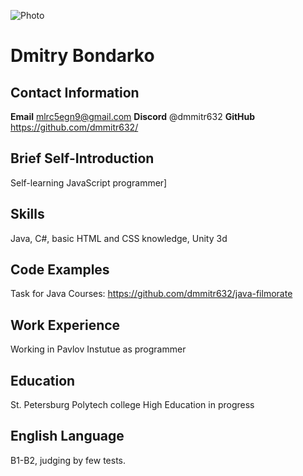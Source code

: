 ![Photo](https://github.com/dmmitr632/rsschool-cv/tree/gh-pages/myavatar.png)

# Dmitry Bondarko

## Contact Information

**Email** mlrc5egn9@gmail.com
**Discord** @dmmitr632
**GitHub** https://github.com/dmmitr632/

## Brief Self-Introduction

Self-learning JavaScript programmer]

## Skills

Java, C#, basic HTML and CSS knowledge, Unity 3d

## Code Examples

Task for Java Courses: https://github.com/dmmitr632/java-filmorate

## Work Experience

Working in Pavlov Instutue as programmer

## Education

St. Petersburg Polytech college
High Education in progress

## English Language

B1-B2, judging by few tests.
